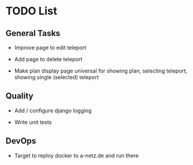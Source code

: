 # TODO List

## General Tasks

-   Improve page to edit teleport

-   Add page to delete teleport

-   Make plan display page universal for showing plan, selecting teleport,
    showing single (selected) teleport

## Quality

-   Add / configure django logging

-   Write unit tests


## DevOps

-   Target to reploy docker to a-netz.de and run there
